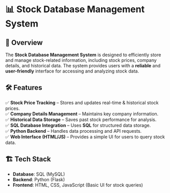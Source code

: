 # 📊 Stock Database Management System  

## 📌 Overview  
The **Stock Database Management System** is designed to efficiently store and manage stock-related information, including stock prices, company details, and historical data. The system provides users with a **reliable** and **user-friendly** interface for accessing and analyzing stock data.  

## 🛠 Features  
✅ **Stock Price Tracking** – Stores and updates real-time & historical stock prices.  
✅ **Company Details Management** – Maintains key company information.  
✅ **Historical Data Storage** – Saves past stock performance for analysis.  
✅ **SQL Database Integration** – Uses **SQL** for structured data storage.  
✅ **Python Backend** – Handles data processing and API requests.  
✅ **Web Interface (HTML/JS)** – Provides a simple UI for users to query stock data.  

## 🏗️ Tech Stack  
- **Database**: SQL (MySQL)  
- **Backend**: Python (Flask)  
- **Frontend**: HTML, CSS, JavaScript (Basic UI for stock queries)  

